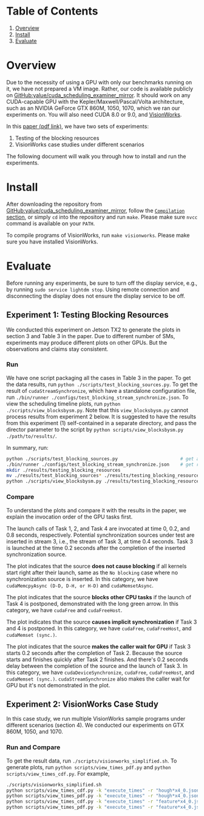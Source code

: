 Table of Contents
==============
1. [Overview](#overview)
2. [Install](#install)
3. [Evaluate](#evaluate)

Overview
========

Due to the necessity of using a GPU with only our benchmarks running on it, we
have not prepared a VM image.  Rather, our code is available publicly on
[GitHub:yalue/cuda\_scheduling\_examiner\_mirror](https://github.com/yalue/cuda_scheduling_examiner_mirror).
It should work on any CUDA-capable GPU with the Kepler/Maxwell/Pascal/Volta
architecture, such as an NVIDIA GeForce GTX 860M, 1050, 1070, which we ran our
experiments on.  You will also need CUDA 8.0 or 9.0, and
[VisionWorks](https://developer.nvidia.com/embedded/visionworks).

In this [paper (pdf link)](https://cs.unc.edu/~anderson/papers/ecrts18c.pdf),
we have two sets of experiments:

1. Testing of the blocking resources
2. VisionWorks case studies under different scenarios

The following document will walk you through how to install and run the experiments.

Install
========

After downloading the repository from
[GitHub:yalue/cuda\_scheduling\_examiner\_mirror](https://github.com/yalue/cuda_scheduling_examiner_mirror),
follow the [``Compilation``
section](https://github.com/yalue/cuda_scheduling_examiner_mirror#compilation),
or simply ``cd`` into the repository and run ``make``.  Please make sure
``nvcc`` command is available on your ``PATH``.

To compile programs of VisionWorks, run ``make visionworks``.  Please make sure
you have installed VisionWorks.

Evaluate
========

Before running any experiments, be sure to turn off the display service, e.g.,
by running ``sudo service lightdm stop``.  Using remote connection and
disconnecting the display does not ensure the display service to be off.

## Experiment 1: Testing Blocking Resources

We conducted this experiment on Jetson TX2 to generate the plots in section 3
and Table 3 in the paper.  Due to different number of SMs, experiments may
produce different plots on other GPUs.  But the observations and claims stay
consistent.

### Run

We have one script packaging all the cases in Table 3 in the paper.  To get the
data results, run ``python ./scripts/test_blocking_sources.py``.  To get the
result of ``cudaStreamSynchronize``, which have a standalone configuration file,
run ``./bin/runner ./configs/test_blocking_stream_synchronize.json``.  To view
the scheduling timeline plots, run ``python ./scripts/view_blocksbysm.py``.  Note
that this ``view_blocksbysm.py`` cannot process results from experiment 2 below.
It is suggested to have the results from this experiment (1) self-contained in a
separate directory, and pass the director parameter to the script by ``python
scripts/view_blocksbysm.py ./path/to/results/``.

In summary, run:

```bash
python ./scripts/test_blocking_sources.py                       # get all results except stream synchronization.
./bin/runner ./configs/test_blocking_stream_synchronize.json    # get results for stream synchronization.
mkdir ./results/testing_blocking_resources
mv ./results/test_blocking_sources* ./results/testing_blocking_resources
python ./scripts/view_blocksbysm.py ./results/testing_blocking_resources   # generate plots
```

### Compare

To understand the plots and compare it with the results in the paper, we
explain the invocation order of the GPU tasks first.

The launch calls of Task 1, 2, and Task 4 are invocated at time 0, 0.2, and 0.8
seconds, respectively.  Potential synchronization sources under test are
inserted in stream 3, i.e., the stream of Task 3,  at time 0.4 seconds. Task 3
is launched at the time 0.2 seconds after the completion of the inserted
synchronization source.

The plot indicates that the source **does not cause blocking** if all kernels
start right after their launch, same as the ``No blocking`` case where no
synchronization source is inserted.  In this category, we have
``cudaMemcpyAsync (D-D, D-H, or H-D)`` and ``cudaMemsetAsync``.

The plot indicates that the source **blocks other CPU tasks** if the launch of
Task 4 is postponed, demonstrated with the long green arrow.  In this category,
we have ``cudaFree`` and ``cudaFreeHost``.

The plot indicates that the source **causes implicit synchronization** if Task
3 and 4 is postponed.  In this category, we have ``cudaFree``,
``cudaFreeHost``, and ``cudaMemset (sync.)``.

The plot indicates that the source **makes the caller wait for GPU** if Task 3
starts 0.2 seconds after the completion of Task 2.  Because the source starts
and finishes quickly after Task 2 finishes.  And there's 0.2 seconds delay
between the completion of the source and the launch of Task 3.  In this
category, we have ``cudaDeviceSynchronize``, ``cudaFree``, ``cudaFreeHost``,
and ``cudaMemset (sync.)``.  ``cudaStreamSynchronize`` also makes the caller
wait for GPU but it's not demonstrated in the plot.
## Experiment 2: VisionWorks Case Study

In this case study, we run multiple VisionWorks sample programs under different
scenarios (section 4).  We conducted our experiments on GTX 860M, 1050, and
1070.

### Run and Compare

To get the result data, run ``./scripts/visionworks_simplified.sh``.  To
generate plots, run ``python scripts/view_times_pdf.py`` and ``python
scripts/view_times_cdf.py``.  For example,

```bash
./scripts/visionworks_simplified.sh
python scripts/view_times_cdf.py -k "execute_times" -r "hough*x4_0.json" 	# Figure 5 in the paper
python scripts/view_times_pdf.py -k "execute_times" -r "hough*x4_0.json" 	# Figure 6
python scripts/view_times_cdf.py -k "execute_times" -r "feature*x4_0.json" 	# Figure 7
python scripts/view_times_pdf.py -k "execute_times" -r "feature*x4_0.json" 	# Figure 8
```

